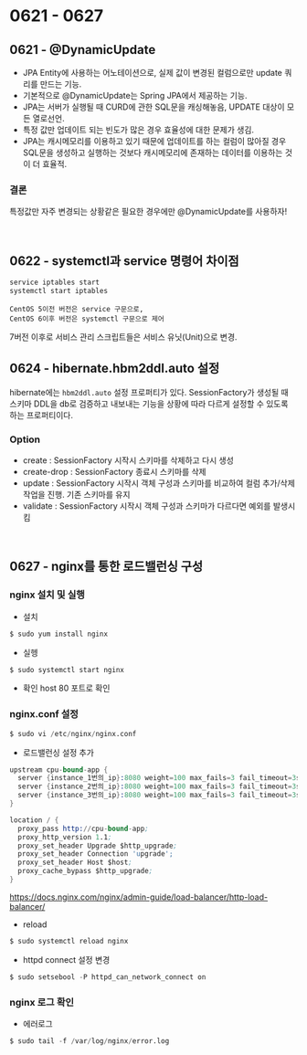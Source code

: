 # 0621 - 0627

## 0621 - @DynamicUpdate
- JPA Entity에 사용하는 어노테이션으로, 실제 값이 변경된 컬럼으로만 update 쿼리를 만드는 기능.
- 기본적으로 @DynamicUpdate는 Spring JPA에서 제공하는 기능.
- JPA는 서버가 실행될 때 CURD에 관한 SQL문을 캐싱해놓음, UPDATE 대상이 모든 열로선언.
- 특정 값만 업데이트 되는 빈도가 많은 경우 효율성에 대한 문제가 생김.
- JPA는 캐시메모리를 이용하고 있기 때문에 업데이트를 하는 컬럼이 많아질 경우 SQL문을 생성하고 실행하는 것보다 캐시메모리에 존재하는 데이터를 이용하는 것이 더 효율적.

### 결론
특정값만 자주 변경되는 상황같은 필요한 경우에만 @DynamicUpdate를 사용하자!

<br>

## 0622 - systemctl과 service 명령어 차이점
```sh
service iptables start
systemctl start iptables
```

```CentOS 5이전 버전은 service 구문으로,```  
```CentOS 6이후 버전은 systemctl 구문으로 제어```

7버전 이후로 서비스 관리 스크립트들은 서비스 유닛(Unit)으로 변경.

## 0624 - hibernate.hbm2ddl.auto 설정
hibernate에는 ```hbm2ddl.auto``` 설정 프로퍼티가 있다. SessionFactory가 생성될 때 스키마 DDL을 db로 검증하고 내보내는 기능을 상황에 따라 다르게 설정할 수 있도록 하는 프로퍼티이다.
### Option
- create : SessionFactory 시작시 스키마를 삭제하고 다시 생성
- create-drop : SessionFactory 종료시 스키마를 삭제
- update : SessionFactory 시작시 객체 구성과 스키마를 비교하여 컬럼 추가/삭제 작업을 진행. 기존 스키마를 유지
- validate : SessionFactory 시작시 객체 구성과 스키마가 다르다면 예외를 발생시킴

<br>

## 0627 - nginx를 통한 로드밸런싱 구성
### nginx 설치 및 실행
- 설치
```s
$ sudo yum install nginx
```
- 실헹
```s
$ sudo systemctl start nginx
```
- 확인
host 80 포트로 확인

### nginx.conf 설정
```s
$ sudo vi /etc/nginx/nginx.conf
```
- 로드밸런싱 설정 추가
```s
upstream cpu-bound-app {
  server {instance_1번의_ip}:8080 weight=100 max_fails=3 fail_timeout=3s;
  server {instance_2번의_ip}:8080 weight=100 max_fails=3 fail_timeout=3s;
  server {instance_3번의_ip}:8080 weight=100 max_fails=3 fail_timeout=3s;
}

location / {
  proxy_pass http://cpu-bound-app;
  proxy_http_version 1.1;
  proxy_set_header Upgrade $http_upgrade;
  proxy_set_header Connection 'upgrade';
  proxy_set_header Host $host;
  proxy_cache_bypass $http_upgrade;
}
```
https://docs.nginx.com/nginx/admin-guide/load-balancer/http-load-balancer/

- reload
```s
$ sudo systemctl reload nginx
```

- httpd connect 설정 변경
```s
$ sudo setsebool -P httpd_can_network_connect on
```

### nginx 로그 확인
- 에러로그
```s
$ sudo tail -f /var/log/nginx/error.log
```